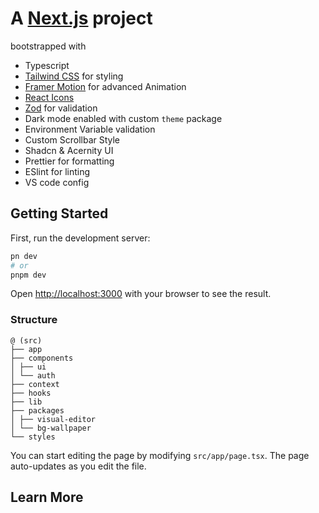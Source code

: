 # A [Next.js](https://nextjs.org/) project

bootstrapped with

- Typescript
- [Tailwind CSS](https://tailwindcss.com/) for styling
- [Framer Motion](https://www.framer.com/motion/) for advanced Animation
- [React Icons](https://react-icons.github.io/react-icons/)
- [Zod](https://zod.dev/) for validation
- Dark mode enabled with custom `theme` package
- Environment Variable validation
- Custom Scrollbar Style
- Shadcn & Acernity UI
- Prettier for formatting
- ESlint for linting
- VS code config

## Getting Started

First, run the development server:

```bash
pn dev
# or
pnpm dev
```

Open [http://localhost:3000](http://localhost:3000) with your browser to see the result.

### Structure

```
@ (src)
├── app
├── components
│ ├── ui
│ └── auth
├── context
├── hooks
├── lib
├── packages
│ ├── visual-editor
│ └── bg-wallpaper
└── styles
```

You can start editing the page by modifying `src/app/page.tsx`. The page auto-updates as you edit the file.

## Learn More
